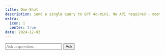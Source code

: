 ```yaml
---
title: One-Shot
description: Send a single query to GPT 4o-mini. No API required - mostly an exercise in testing out `Flask` forwarding.
extra:
  icon: 🤖
  center: true
date: 2024-12-03
---
```


<input placeholder="Ask a question..." id=input type=text-area></input> <button id=roll class=center>Ask</button>

<blockquote style="visibility:hidden;max-width:50ch" id=output></blockquote>

<script>
document.getElementById('roll').addEventListener('click', function() {
    const output = document.getElementById('output');
    output.style.visibility = ""
    output.innerHTML = '<span class="load">🤖</span>';
    query = document.getElementById('input');
    prompt = encodeURIComponent(query.value);

    fetch(`https://api.mxb.fyi/gpt-mini?query=${prompt}`)
      .then(response => {
        if (response.status === 429) {
          output.innerText = 'Too many requests! Wait a minute.';
          throw new Error('Too many requests! Wait a minute.');
        }
        return response.text();
      })
      .then(result => {
          output.innerText = ` ${result}`;
      })
      .catch(error => {
          output.innerText = 'Error: ' + error.message; message
      });
});
</script>

<br>
